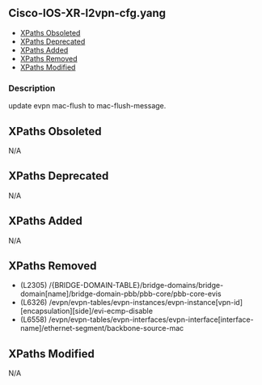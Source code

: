 ## Cisco-IOS-XR-l2vpn-cfg.yang

- [XPaths Obsoleted](#xpaths-obsoleted)
- [XPaths Deprecated](#xpaths-deprecated)
- [XPaths Added](#xpaths-added)
- [XPaths Removed](#xpaths-removed)
- [XPaths Modified](#xpaths-modified)

### Description

update evpn mac-flush to mac-flush-message.

## XPaths Obsoleted

N/A

## XPaths Deprecated

N/A

## XPaths Added

N/A

## XPaths Removed

- (L2305)	/{BRIDGE-DOMAIN-TABLE}/bridge-domains/bridge-domain[name]/bridge-domain-pbb/pbb-core/pbb-core-evis
- (L6326)	/evpn/evpn-tables/evpn-instances/evpn-instance[vpn-id][encapsulation][side]/evi-ecmp-disable
- (L6558)	/evpn/evpn-tables/evpn-interfaces/evpn-interface[interface-name]/ethernet-segment/backbone-source-mac

## XPaths Modified

N/A

